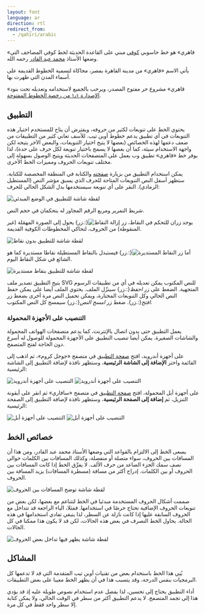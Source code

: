 ```yaml
---
layout: font
language: ar
direction: rtl
redirect_from:
  - /qahiri/arabic
---
```


«قاهري» هو خط حاسوبي [كوفي] مبني على القاعدة الحديثة لخط كوفي المصاحف التي وضعها الأستاذ [محمد عبد القادر] رحمه الله.

يأتي الاسم «قاهري» من مدينة القاهرة بمصر، محاكاة لتسمية الخطوط القديمة على أسماء المدن التي ظهرت بها.

«قاهري» مشروع حر مفتوح المصدر، ويرحب بالجميع لاستخدامه وتعديله تحت بنود [الإصدارة ١٫١ من رخصة الخطوط المفتوحة][5].

## التطبيق
يحتوي الخط على تنويعات لكثير من حروفه، ويفترض أن يتاح للمستخدم اختيار هذه التنويعات في أي تطبيق يدعم خطوط أوبن تيب. للأسف تعاني كثير من التطبيقات من ضعف دعمها لهذه الخصائص (بعضها لا يتيح اختيار التنويعات، والبعض الآخر يتيحه لكن واجهة الاستخدام سيئة، كما أن بعضها لا يسمح باختيار تنويعة لكل حرف على حدة)، لذا يوفر خط «قاهري» تطبيق وب يعمل على المتصفحات الحديثة ويتيح الوصول بسهولة إلى مختلف تنويعات الحروف ومميزات الخط الأخرى.

يمكن استخدام التطبيق من بزيارة [صفحته][4] والكتابة في المنطقة المخصصة للكتابة. ستظهر أسفل النص التنويعات المتاحة للحرف الذي يسبق مؤشر النص (المستطيل الرمادي). النقر على أي تنويعة سيستخدمها بدل الشكل الحالي للحرف:

![لقطة شاشة للتطبيق في الوضع المبدئي](/assets/images/qahiri/screenshot.png)

شريط التمرير ومربع الرقم المجاور له يتحكمان في حجم النص.

يوجد زران للتحكم في النقاط، زر ![إزالة النقاط](/assets/images/app/remove-dots.svg){:.زر} يحول إلى الصورة المهمَلة (غير المنقوطة) من الحروف، لتحاكي المخطوطات الكوفية القديمة.

![لقطة شاشة للتطبيق بدون نقاط](/assets/images/qahiri/screenshot-dotless.png)

أما زر ![النقاط المستديرة](/assets/images/app/round-dots.svg){:.زر} فيستبدل بالنقاط
المستطيلة نقاطا مستديرة كما هو الشائع في شكل النقاط اليوم.

![لقطة شاشة للتطبيق بنقاط مستديرة](/assets/images/qahiri/screenshot-rounded-dots.png)

يتيح التطبيق تصدير ملف SVG للنص المكتوب يمكن تعديله في أي من تطبيقات الرسوم المتجهية. الضغط على زر *احفظ*{:.زر} سينزّل الملف. يحتوي الملف أيضا على يمكن حفظ النص الحالي وكل التنويعات المختارة، ويمكن تحميل النص مرة أخرى بضغط زر *افتح*{:.زر}. ضغط زر *امسح النص*{:.زر} سيمسح كل النص المكتوب.

### التنصيب على الأجهزة المحمولة
يعمل التطبيق حتى بدون اتصال بالإنترنت، كما يدعم متصفحات الهواتف المحمولة والشاشات الصغيرة. يمكن أيضا تنصيب التطبيق على الأجهزة المحمولة للوصول له أسرع دون الحاجة لفتح المتصفح.

على أجهزة أندرويد، افتح [صفحة التطبيق][4] في متصفح «جوجل كروم»، ثم اذهب إلى القائمة واختر **الإضافة إلى الشاشة الرئيسية**، وستظهر نافذة لإضافة التطبيق إلى الشاشة الرئيسية:

![التنصيب على أجهزة أندرويد](/assets/images/qahiri//install-android-1-ar.png#install)
![التنصيب على أجهزة أندرويد](/assets/images/qahiri//install-android-2-ar.png#install)

على أجهزة أبل المحمولة، افتح [صفحة التطبيق][4] في متصفح «سافاري» ثم انقر على أيقونة التنزيل، ثم **إضافة إلى الصفحة الرئيسية**، وستظهر نافذة لإضافة التطبيق إلى الصفحة الرئيسية:

![التنصيب على أجهزة أبل](/assets/images/qahiri//install-ios-1-ar.png#install)
![التنصيب على أجهزة أبل](/assets/images/qahiri//install-ios-2-ar.png#install)

## خصائص الخط
يسعى الخط إلى الالتزام بالقواعد التي وضعها الأستاذ محمد عبد القادر، ومن هذا أن المسافات بين الحروف، سواء متصلة أو منفصلة، وكذلك المسافات بين الكلمات حوالي نصف سمك الجزء الصاعد من حرف الألف. لا يفرِّق الخط إذا كانت المسافات بين الحروف أو بين الكلمات. إدراج أكثر من مسافة (مسطرة المسافات) يزيد المسافة بين الحروف.

![لقطة شاشة توضح المسافات بين الحروف](/assets/images/qahiri/screenshot-spacing.png)

صممت أشكال الحروف المستخدمة مبدئيا في الخط لتتناغم مع بعضها، لكن بعض من تنويعات الحروف الإضافية تحتاج حرصًا في استخدامها. فمثلا، الياء الراجعة قد تتداخل مع الحروف السابقة عليها إذا كانت نازلة عن السطر، لذا ينبغي تفادي استخدامها في هذه الحالة. يحاول الخط التصرف في بعض هذه الحالات، لكن قد لا يكون هذا ممكنا في كل الحالات.

![لقطة شاشة يظهر فيها تداخل بعض الحروف](/assets/images/qahiri/screenshot-clash.png)

## المشاكل
بُنِي هذا الخط باستخدام بعض من تقنيات أوبن تيب المتقدمة التي قد لا تدعمها كل البرمجيات بنفس الدرجة، وقد يتسبب هذا في أن يظهر الخط معيبا على بعض التطبيقات.

أداء التطبيق يحتاج إلى تحسين، لذا يفضل عدم استخدام نصوص طويلة عليه إذ قد يؤدي هذا إلى تجمد المتصفح. لا يدعم التطبيق أكثر من سطر في الوقت الحالي، ولا يمكن كتابة إلا سطر واحد فقط في كل مرة.

[كوفي]: https://ar.wikipedia.org/wiki/خط_كوفي
[محمد عبد القادر]: https://ar.wikipedia.org/wiki/محمد_عبد_القادر_عبد_الله_(خطاط)
[3]: https://github.com/aliftype/qahiri/releases/latest
[4]: https://aliftype.com/qahiri/app/
[5]: https://github.com/aliftype/qahiri/blob/main/OFL.txt
